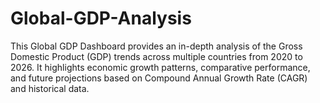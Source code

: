 # Global-GDP-Analysis
This Global GDP Dashboard provides an in-depth analysis of the Gross Domestic Product (GDP) trends across multiple countries from 2020 to 2026.   It highlights economic growth patterns, comparative performance, and future projections based on Compound Annual Growth Rate (CAGR) and historical data.
